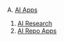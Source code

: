
<br/>

<h>A. [AI Apps](README.md) </h>

1. [AI Research](webpages/README.md)
2. [AI Repo Apps](appinfo/README.md)

 